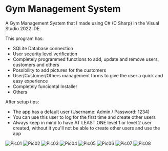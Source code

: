 # Gym Management System

A Gym Management System that I made using C# (C Sharp) in the Visual Studio 2022 IDE

This program has:
- SQLite Database connection
- User security level verification
- Completely programmed functions to add, update and remove users, customers and others
- Possibility to add pictures for the customers
- User/Customer/Others management forms to give the user a quick and easy experience
- Completely funciontal Installer
- Others

After setup tips:
- The app has a default user (Username: Admin / Password: 1234)
- You can use this user to log for the first time and create other users
- Always keep in mind to have AT LEAST ONE level 1 or level 2 user created, without it you'll not be able to create other users and use the app

![Pic01](https://user-images.githubusercontent.com/100179392/211670808-4fbceda0-e1da-4eda-a325-ce61cdc638ce.png)
![Pic02](https://user-images.githubusercontent.com/100179392/211670810-b0a5f4ed-24f8-49a8-a4a6-08cf55e65c58.png)
![Pic03](https://user-images.githubusercontent.com/100179392/211670811-e7772316-770a-4437-8468-d3794c423ce1.png)
![Pic04](https://user-images.githubusercontent.com/100179392/211670812-d39b1e1e-9495-41fe-a5a0-c0b2d398b6e1.png)
![Pic05](https://user-images.githubusercontent.com/100179392/211670813-c9c61ec3-b55e-46a7-967a-276ca0be0da2.png)
![Pic06](https://user-images.githubusercontent.com/100179392/211670815-dce5c3e2-7b2c-4e5b-befb-c8ccdedd39fb.png)
![Pic07](https://user-images.githubusercontent.com/100179392/211670817-40737982-a238-4c13-b899-6359bf9b4cf5.png)
![Pic08](https://user-images.githubusercontent.com/100179392/211670821-4b96c527-6de1-45c6-ab60-c86e6fcc5f89.png)
